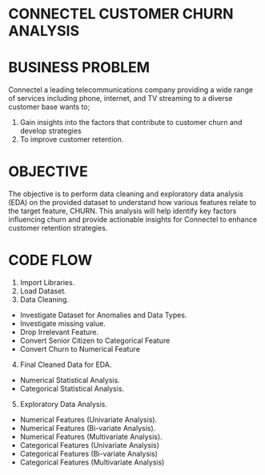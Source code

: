 # CONNECTEL CUSTOMER CHURN ANALYSIS

# BUSINESS PROBLEM
Connectel a leading telecommunications company providing a wide range of services including phone, internet, and TV streaming to a diverse customer base wants to;
1. Gain insights into the factors that contribute to customer churn and develop strategies
2. To improve customer retention.

# OBJECTIVE
The objective is to perform data cleaning and exploratory data analysis (EDA) on the provided dataset to understand how various features relate to the target feature, CHURN. 
This analysis will help identify key factors influencing churn and provide actionable insights for Connectel to enhance customer retention strategies.

# CODE FLOW
1. Import Libraries.
2. Load Dataset.
3. Data Cleaning.
-  Investigate Dataset for Anomalies and Data Types.
-  Investigate missing value.
-  Drop Irrelevant Feature.
-  Convert Senior Citizen to Categorical Feature
-  Convert Churn to Numerical Feature
4. Final Cleaned Data for EDA.
-  Numerical Statistical Analysis.
-  Categorical Statistical Analysis.
5. Exploratory Data Analysis.
-  Numerical Features (Univariate Analysis).
-  Numerical Features (Bi-variate Analysis).
-  Numerical Features (Multivariate Analysis).
-  Categorical Features (Univariate Analysis)
-  Categorical Features (Bi-variate Analysis)
-  Categorical Features (Multivariate Analysis)
